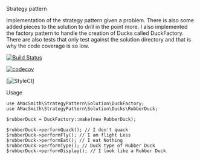 Strategy pattern

Implementation of the strategy pattern given a problem. There is also some added pieces to the solution to drill in the point more. I also implemented the factory pattern to handle the creation of Ducks called DuckFactory. There are also tests that only test against the solution directory and that is why the code coverage is so low. 

[![Build Status](https://travis-ci.org/amacsmith/strategy-pattern.svg?branch=master)](https://travis-ci.org/amacsmith/startegy-pattern)

[![codecov](https://codecov.io/gh/amacsmith/strategy-pattern/branch/master/graph/badge.svg)](https://codecov.io/gh/amacsmith/strategy-pattern)

[![StyleCI](https://github.styleci.io/repos/330454150/shield?branch=master)]

Usage

```
use AMacSmith\StrategyPattern\Solution\DuckFactory;
use AMacSmith\StrategyPattern\Solution\Ducks\RubberDuck;

$rubberDuck = DuckFactory::make(new RubberDuck);

$rubberDuck->performQuack(); // I don't quack
$rubberDuck->performFly(); // I am flight Less
$rubberDuck->performEat(); // I eat Nothing
$rubberDuck->performType(); // Duck type of Rubber Duck
$rubberDuck->performDisplay(); // I look like a Rubber Duck
```


